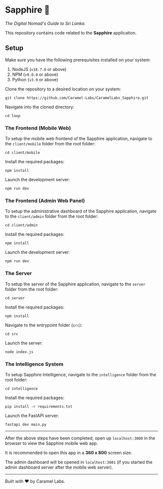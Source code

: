 # Sapphire 🌴

*The Digital Nomad's Guide to Sri Lanka.*

This repository contains code related to the **Sapphire** application.

## Setup

Make sure you have the following prerequisites installed on your system:

1. NodeJS (`v18.7.0` or above)
2. NPM (`v9.0.0` or above)
3. Python (`v3.9` or above)

Clone the repository to a desired location on your system:

```shell
git clone https://github.com/Caramel-Labs/CaramelLabs_Sapphire.git
```

Navigate into the cloned directory:

```shell
cd loop
```

### The Frontend (Mobile Web)

To setup the mobile web frontend of the Sapphire application, navigate to the `client/mobile` folder from the root folder:

```shell
cd client/mobile
```

Install the required packages:

```shell
npm install
```

Launch the development server:

```shell
npm run dev
```

### The Frontend (Admin Web Panel)

To setup the administrative dashboard of the Sapphire application, navigate to the `client/admin` folder from the root folder:

```shell
cd client/admin
```

Install the required packages:

```shell
npm install
```

Launch the development server:

```shell
npm run dev
```

### The Server

To setup the server of the Sapphire application, navigate to the `server` folder from the root folder:

```shell
cd server
```

Install the required packages:

```shell
npm install
```

Navigate to the entrypoint folder (`src`):

```shell
cd src
```

Launch the server:

```shell
node index.js
```

### The Intelligence System

To setup Sapphire Intelligence, navigate to the `intelligence` folder from the root folder:

```shell
cd intelligence
```

Install the required packages:

```shell
pip install -r requirements.txt
```

Launch the FastAPI server:

```shell
fastapi dev main.py
```

---

After the above steps have been completed, open up `localhost:3000` in the browser to view the Sapphire mobile web app.

It is recommended to open this app in a <b>360 x 800</b> screen size.

The admin dashboard will be opened in `localhost:3001` (if you started the admin dashboard server after the mobile web server).

---

Built with ❤️ by Caramel Labs.
